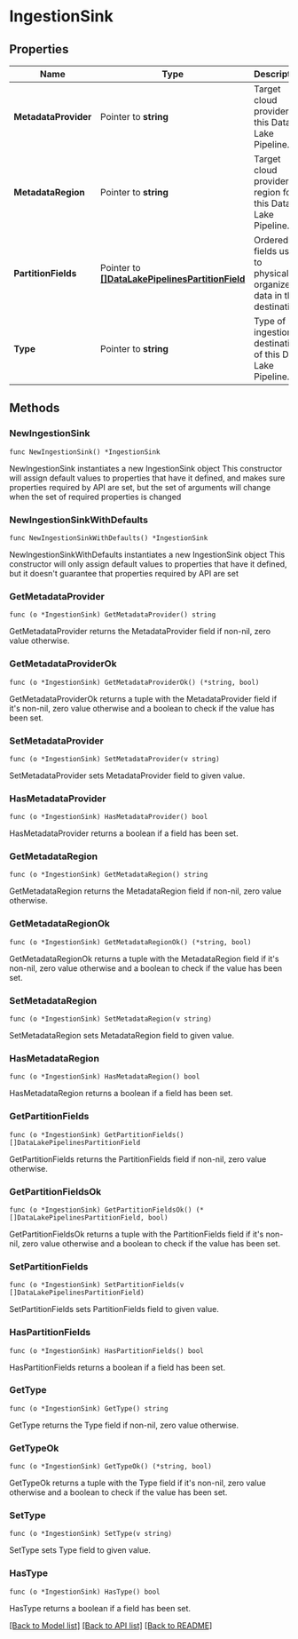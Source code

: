 # IngestionSink

## Properties

Name | Type | Description | Notes
------------ | ------------- | ------------- | -------------
**MetadataProvider** | Pointer to **string** | Target cloud provider for this Data Lake Pipeline. | [optional] 
**MetadataRegion** | Pointer to **string** | Target cloud provider region for this Data Lake Pipeline. | [optional] 
**PartitionFields** | Pointer to [**[]DataLakePipelinesPartitionField**](DataLakePipelinesPartitionField.md) | Ordered fields used to physically organize data in the destination. | [optional] 
**Type** | Pointer to **string** | Type of ingestion destination of this Data Lake Pipeline. | [optional] [readonly] 

## Methods

### NewIngestionSink

`func NewIngestionSink() *IngestionSink`

NewIngestionSink instantiates a new IngestionSink object
This constructor will assign default values to properties that have it defined,
and makes sure properties required by API are set, but the set of arguments
will change when the set of required properties is changed

### NewIngestionSinkWithDefaults

`func NewIngestionSinkWithDefaults() *IngestionSink`

NewIngestionSinkWithDefaults instantiates a new IngestionSink object
This constructor will only assign default values to properties that have it defined,
but it doesn't guarantee that properties required by API are set

### GetMetadataProvider

`func (o *IngestionSink) GetMetadataProvider() string`

GetMetadataProvider returns the MetadataProvider field if non-nil, zero value otherwise.

### GetMetadataProviderOk

`func (o *IngestionSink) GetMetadataProviderOk() (*string, bool)`

GetMetadataProviderOk returns a tuple with the MetadataProvider field if it's non-nil, zero value otherwise
and a boolean to check if the value has been set.

### SetMetadataProvider

`func (o *IngestionSink) SetMetadataProvider(v string)`

SetMetadataProvider sets MetadataProvider field to given value.

### HasMetadataProvider

`func (o *IngestionSink) HasMetadataProvider() bool`

HasMetadataProvider returns a boolean if a field has been set.

### GetMetadataRegion

`func (o *IngestionSink) GetMetadataRegion() string`

GetMetadataRegion returns the MetadataRegion field if non-nil, zero value otherwise.

### GetMetadataRegionOk

`func (o *IngestionSink) GetMetadataRegionOk() (*string, bool)`

GetMetadataRegionOk returns a tuple with the MetadataRegion field if it's non-nil, zero value otherwise
and a boolean to check if the value has been set.

### SetMetadataRegion

`func (o *IngestionSink) SetMetadataRegion(v string)`

SetMetadataRegion sets MetadataRegion field to given value.

### HasMetadataRegion

`func (o *IngestionSink) HasMetadataRegion() bool`

HasMetadataRegion returns a boolean if a field has been set.

### GetPartitionFields

`func (o *IngestionSink) GetPartitionFields() []DataLakePipelinesPartitionField`

GetPartitionFields returns the PartitionFields field if non-nil, zero value otherwise.

### GetPartitionFieldsOk

`func (o *IngestionSink) GetPartitionFieldsOk() (*[]DataLakePipelinesPartitionField, bool)`

GetPartitionFieldsOk returns a tuple with the PartitionFields field if it's non-nil, zero value otherwise
and a boolean to check if the value has been set.

### SetPartitionFields

`func (o *IngestionSink) SetPartitionFields(v []DataLakePipelinesPartitionField)`

SetPartitionFields sets PartitionFields field to given value.

### HasPartitionFields

`func (o *IngestionSink) HasPartitionFields() bool`

HasPartitionFields returns a boolean if a field has been set.

### GetType

`func (o *IngestionSink) GetType() string`

GetType returns the Type field if non-nil, zero value otherwise.

### GetTypeOk

`func (o *IngestionSink) GetTypeOk() (*string, bool)`

GetTypeOk returns a tuple with the Type field if it's non-nil, zero value otherwise
and a boolean to check if the value has been set.

### SetType

`func (o *IngestionSink) SetType(v string)`

SetType sets Type field to given value.

### HasType

`func (o *IngestionSink) HasType() bool`

HasType returns a boolean if a field has been set.


[[Back to Model list]](../README.md#documentation-for-models) [[Back to API list]](../README.md#documentation-for-api-endpoints) [[Back to README]](../README.md)



